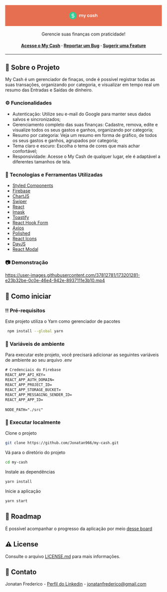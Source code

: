 <div align="center">
  <img src="./github/banner.png" />
  <p>
    Gerencie suas finanças com praticidade!  
  </p>

  <h4>
    <a href="https://my-cash.vercel.app/">Acesse o My Cash</a>
  <span> · </span>
    <a href="https://github.com/Jonatan966/my-cash/issues">Reportar um Bug</a>
  <span> · </span>
    <a href="https://github.com/Jonatan966/my-cash/issues">Sugerir uma Feature</a>
  </h4>
</div>

---

## :star2: Sobre o Projeto

My Cash é um gerenciador de finaças, onde é possível registrar todas as suas transações, organizando por categoria, e visualizar em tempo real um resumo das Entradas e Saídas de dinheiro.

### :gear: Funcionalidades

- Autenticação: Utilize seu e-mail do Google para manter seus dados salvos e sincronizados;
- Gerenciamento completo das suas finanças: Cadastre, remova, edite e visualize todos os seus gastos e ganhos, organizando por categoria;
- Resumo por categoria: Veja um resumo em forma de gráfico, de todos os seus gastos e ganhos, agrupados por categoria;
- Tema claro e escuro: Escolha o tema de cores que mais achar confortável;
- Responsividade: Acesse o My Cash de qualquer lugar, ele é adaptável a diferentes tamanhos de tela.

### :space_invader: Tecnologias e Ferramentas Utilizadas

- [Styled Components](https://www.styled-components.com/)
- [Firebase](https://firebase.google.com/)
- [ChartJS](https://www.chartjs.org/)
- [Swiper](https://swiperjs.com/)
- [React](https://pt-br.reactjs.org/)
- [Imask](https://github.com/uNmAnNeR/imaskjs/tree/master)
- [Toastify](https://github.com/fkhadra/react-toastify)
- [React Hook Form](https://react-hook-form.com/pt)
- [Axios](https://axios-http.com/ptbr/docs/intro)
- [Polished](https://polished.js.org/)
- [React Icons](https://react-icons.github.io/react-icons/)
- [DayJS](https://day.js.org/)
- [React Modal](https://github.com/reactjs/react-modal)

### :camera: Demonstração

https://user-images.githubusercontent.com/37812781/173201281-e23b32be-0c0e-46e4-942e-8937111e3b10.mp4

## :toolbox: Como iniciar

### :bangbang: Pré-requisitos

Este projeto utiliza o Yarn como gerenciador de pacotes

```bash
 npm install --global yarn
```

### :key: Variáveis de ambiente

Para executar este projeto, você precisará adicionar as seguintes variáveis ​​de ambiente ao seu arquivo .env

```env
# Credenciais do Firebase
REACT_APP_API_KEY=
REACT_APP_AUTH_DOMAIN=
REACT_APP_PROJECT_ID=
REACT_APP_STORAGE_BUCKET=
REACT_APP_MESSAGING_SENDER_ID=
REACT_APP_APP_ID=

NODE_PATH="./src"
```

### 🏃 Executar localmente

Clone o projeto

```bash
git clone https://github.com/Jonatan966/my-cash.git
```

Vá para o diretório do projeto

```bash
cd my-cash
```

Instale as dependências

```bash
yarn install
```

Inicie a aplicação

```bash
yarn start
```

## :compass: Roadmap

É possível acompanhar o progresso da aplicação por meio [desse board](https://github.com/Jonatan966/my-cash/projects/1)

## :warning: License

Consulte o arquivo [LICENSE.md](./LICENSE.md) para mais informações.

## :handshake: Contato

Jonatan Frederico - [Perfil do Linkedin](https://www.linkedin.com/in/jonatan-frederico/) - [jonatanfrederico@gmail.com](mailto:jonatanfrederico@gmail.com)
